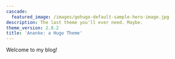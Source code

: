 ```yaml
---
cascade:
  featured_image: /images/gohugo-default-sample-hero-image.jpg
description: The last theme you'll ever need. Maybe.
theme_version: 2.8.2
title: 'Ananke: a Hugo Theme'
---
```

Welcome to my blog! 
